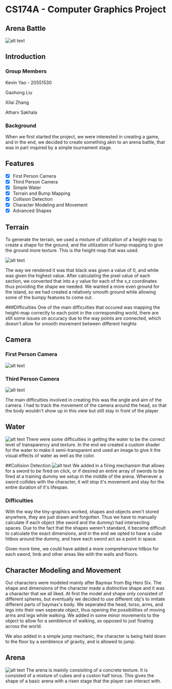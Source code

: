 # CS174A - Computer Graphics Project
## Arena Battle
![alt text](images/starting_image.png)

## Introduction
### Group Members

Kevin Yao - 20551530

Gaohong Liu

Xilai Zhang

Atharv Sakhala

### Background
When we first started the project, we were interested in creating a game, and in the end, we decided to create something akin to an arena battle, that was in part inspired by a simple tournament stage.

## Features
- [x] First Person Camera
- [x] Third Person Camera
- [x] Simple Water
- [x] Terrain and Bump Mapping
- [x] Collision Detection
- [x] Character Modeling and Movement
- [x] Advanced Shapes

## Terrain
To generate the terrain, we used a mixture of utilization of a height-map to create a shape for the ground, and the utilization of bump-mapping to give the ground more texture.
This is the height-map that was used.

![alt text](assets/island_heightmap.png)

The way we rendered it was that black was given a value of 0, and white was given the highest value. After calculating the pixel value of each section, we converted that into a y value for each of the x,z coordinates thus providing the shape we needed. We wanted a more even ground for the island, so we had created a relatively smooth ground while allowing some of the bumpy features to come out.

###Difficulties
One of the main difficulties that occured was mapping the height-map correctly to each point in the corresponding world, there are still some issues on accuracy due to the way points are connected, which doesn't allow for smooth movement between different heights

## Camera
### First Person Camera
![alt text](images/first_person_view.png)

### Third Person Camera
![alt text](images/third_person_view.png)

The main difficulties involved in creating this was the angle and aim of the camera. I had to track the movement of the camera around the head, so that the body wouldn't show up in this view but still stay in front of the player

## Water
![alt text](images/water_view.png)
There were some difficulties in getting the water to be the correct level of transparency and texture. In the end we created a custom shader for the water to make it semi-transparent and used an image to give it the visual effects of water as well as the color.


##Collision Detection
![alt text](images/collision_detection.png)
We added in a firing mechanism that allows for a sword to be fired on click, or if desired an entire array of swords to be fired at a training dummy we setup in the middle of the arena. Whenever a sword collides with the character, it will stop it's movement and stay for the entire duration of it's lifespan.

### Difficulties
With the way the tiny-graphics worked, shapes and objects aren't stored anywhere, they are just drawn and forgotten. Thus we have to manually calculate if each object (the sword and the dummy) had intersecting spaces.
Due to the fact that the shapes weren't standard, it became difficult to calculate the exact dimensions, and in the end we opted to have a cube hitbox around the dummy, and have each sword act as a point in space.

Given more time, we could have added a more comprehensive hitbox for each sword, limb and other areas like with the walls and floors.

## Character Modeling and Movement
Our characters were modeled mainly after Baymax from Big Hero Six. The shape and dimensions of the character made a distinctive shape and it was a character that we all liked. At first the model and shape only consisted of different spheres, but eventually we decided to use different obj's to imitate different parts of baymax's body.
We seperated the head, torso, arms, and legs into their own seperate object, thus opening the possibilities of moving arms and legs while walking. We added in some minor movements to the object to allow for a semblence of walking, as opposed to just floating across the world.

We also added in a simple jump mechanic, the character is being held down to the floor by a semblence of gravity, and is allowed to jump.

## Arena
![alt text](images/arena.png)
The arena is mainily consisiting of a concrete texture. It is consisted of a mixture of cubes and a custon half torus. This gives the shape of a basic arena with a risen stage that the player can interact with.
